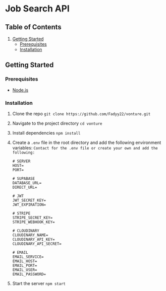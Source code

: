 # Job Search API

## Table of Contents

1. [Getting Started](#getting-started)
   - [Prerequisites](#prerequisites)
   - [Installation](#installation)

## Getting Started

### Prerequisites

- [Node.js](https://nodejs.org/en/)

### Installation

1. Clone the repo
   `git clone https://github.com/Fadyy22/vonture.git`
2. Navigate to the project directory
   `cd vonture`
3. Install dependencies
   `npm install`
4. Create a `.env` file in the root directory and add the following environment variables:
   `Contact for the .env file or create your own and add the following:`

   ```env
   # SERVER
   HOST=
   PORT=

   # SUPABASE
   DATABASE_URL=
   DIRECT_URL=

   # JWT
   JWT_SECRET_KEY=
   JWT_EXPIRATION=

   # STRIPE
   STRIPE_SECRET_KEY=
   STRIPE_WEBHOOK_KEY=

   # CLOUDINARY
   CLOUDINARY_NAME=
   CLOUDINARY_API_KEY=
   CLOUDINARY_API_SECRET=

   # EMAIL
   EMAIL_SERVICE=
   EMAIL_HOST=
   EMAIL_PORT=
   EMAIL_USER=
   EMAIL_PASSWORD=
   ```

5. Start the server
   `npm start`
